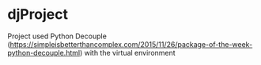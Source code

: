 # djProject
Project used Python Decouple (https://simpleisbetterthancomplex.com/2015/11/26/package-of-the-week-python-decouple.html) with the virtual environment
